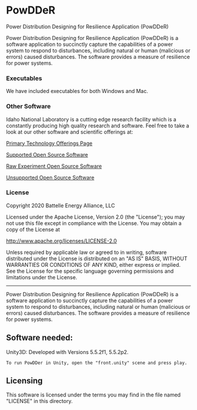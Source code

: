 # PowDDeR
Power Distribution Designing for Resilience Application (PowDDeR) 

Power Distribution Designing for Resilience Application (PowDDeR) is a software application to succinctly capture the capabilities of a power system to respond to disturbances, including natural or human (malicious or errors) caused disturbances. The software provides a measure of resilience for power systems. 

### Executables
We have included executables for both Windows and Mac. 


### Other Software
Idaho National Laboratory is a cutting edge research facility which is a constantly producing high quality research and software. Feel free to take a look at our other software and scientific offerings at:

[Primary Technology Offerings Page](https://www.inl.gov/inl-initiatives/technology-deployment)

[Supported Open Source Software](https://github.com/idaholab)

[Raw Experiment Open Source Software](https://github.com/IdahoLabResearch)

[Unsupported Open Source Software](https://github.com/IdahoLabCuttingBoard)

### License

Copyright 2020 Battelle Energy Alliance, LLC

Licensed under the Apache License, Version 2.0 (the "License");
you may not use this file except in compliance with the License.
You may obtain a copy of the License at

  http://www.apache.org/licenses/LICENSE-2.0

Unless required by applicable law or agreed to in writing, software
distributed under the License is distributed on an "AS IS" BASIS,
WITHOUT WARRANTIES OR CONDITIONS OF ANY KIND, either express or implied.
See the License for the specific language governing permissions and
limitations under the License.


-----


Power Distribution Designing for Resilience Application (PowDDeR) is a software application to succinctly capture the capabilities of a power system to respond to disturbances, including natural or human (malicious or errors) caused disturbances. The software provides a measure of resilience for power systems. 


Software needed:
----
Unity3D: Developed with Versions 5.5.2f1, 5.5.2p2. 

	To run PowDDer in Unity, open the "front.unity" scene and press play. 

Licensing
-----
This software is licensed under the terms you may find in the file named "LICENSE" in this directory.

